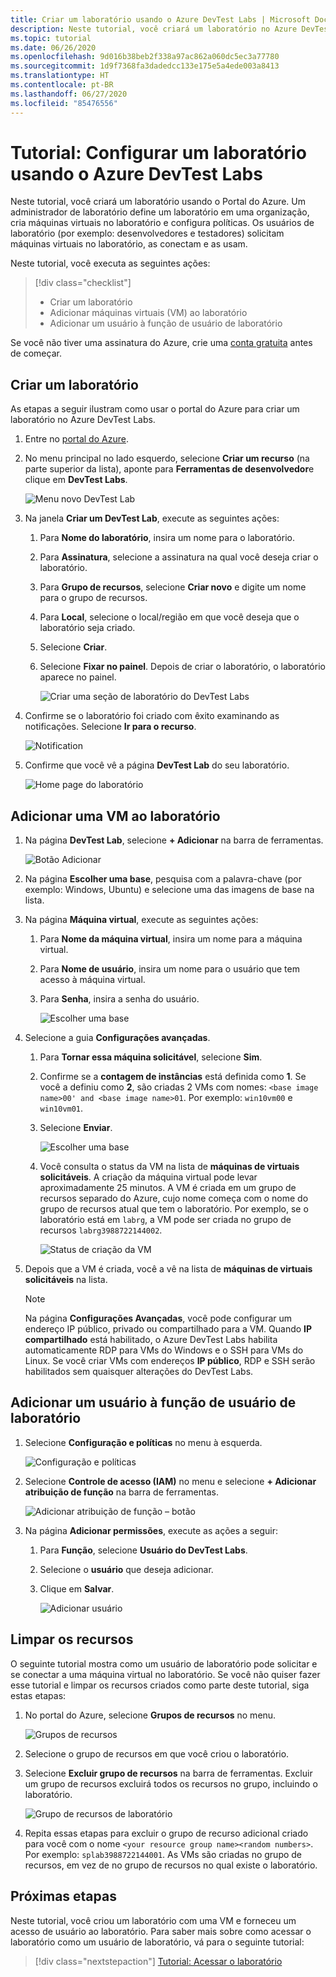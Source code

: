 ```yaml
---
title: Criar um laboratório usando o Azure DevTest Labs | Microsoft Docs
description: Neste tutorial, você criará um laboratório no Azure DevTest Labs usando o portal do Azure. Um administrador de laboratório configura um laboratório, cria VMs no laboratório e configura políticas.
ms.topic: tutorial
ms.date: 06/26/2020
ms.openlocfilehash: 9d016b38beb2f338a97ac862a060dc5ec3a77780
ms.sourcegitcommit: 1d9f7368fa3dadedcc133e175e5a4ede003a8413
ms.translationtype: HT
ms.contentlocale: pt-BR
ms.lasthandoff: 06/27/2020
ms.locfileid: "85476556"
---
```

# <a name="tutorial-set-up-a-lab-by-using-azure-devtest-labs"></a>Tutorial: Configurar um laboratório usando o Azure DevTest Labs
Neste tutorial, você criará um laboratório usando o Portal do Azure. Um administrador de laboratório define um laboratório em uma organização, cria máquinas virtuais no laboratório e configura políticas. Os usuários de laboratório (por exemplo: desenvolvedores e testadores) solicitam máquinas virtuais no laboratório, as conectam e as usam. 

Neste tutorial, você executa as seguintes ações:

> [!div class="checklist"]
> * Criar um laboratório
> * Adicionar máquinas virtuais (VM) ao laboratório
> * Adicionar um usuário à função de usuário de laboratório

Se você não tiver uma assinatura do Azure, crie uma [conta gratuita](https://azure.microsoft.com/free/) antes de começar.

## <a name="create-a-lab"></a>Criar um laboratório
As etapas a seguir ilustram como usar o portal do Azure para criar um laboratório no Azure DevTest Labs. 

1. Entre no [portal do Azure](https://portal.azure.com).
2. No menu principal no lado esquerdo, selecione **Criar um recurso** (na parte superior da lista), aponte para **Ferramentas de desenvolvedor**e clique em **DevTest Labs**. 

    ![Menu novo DevTest Lab](./media/tutorial-create-custom-lab/new-custom-lab-menu.png)
1. Na janela **Criar um DevTest Lab**, execute as seguintes ações: 
    1. Para **Nome do laboratório**, insira um nome para o laboratório. 
    2. Para **Assinatura**, selecione a assinatura na qual você deseja criar o laboratório. 
    3. Para **Grupo de recursos**, selecione **Criar novo** e digite um nome para o grupo de recursos. 
    4. Para **Local**, selecione o local/região em que você deseja que o laboratório seja criado. 
    5. Selecione **Criar**. 
    6. Selecione **Fixar no painel**. Depois de criar o laboratório, o laboratório aparece no painel. 

        ![Criar uma seção de laboratório do DevTest Labs](./media/tutorial-create-custom-lab/create-custom-lab-blade.png)
2. Confirme se o laboratório foi criado com êxito examinando as notificações. Selecione **Ir para o recurso**.  

    ![Notification](./media/tutorial-create-custom-lab/creation-notification.png)
3. Confirme que você vê a página **DevTest Lab** do seu laboratório. 

    ![Home page do laboratório](./media/tutorial-create-custom-lab/lab-home-page.png)

## <a name="add-a-vm-to-the-lab"></a>Adicionar uma VM ao laboratório

1. Na página **DevTest Lab**, selecione **+ Adicionar** na barra de ferramentas. 

    ![Botão Adicionar](./media/tutorial-create-custom-lab/add-vm-to-lab-button.png)
1. Na página **Escolher uma base**, pesquisa com a palavra-chave (por exemplo: Windows, Ubuntu) e selecione uma das imagens de base na lista. 
1. Na página **Máquina virtual**, execute as seguintes ações: 
    1. Para **Nome da máquina virtual**, insira um nome para a máquina virtual. 
    2. Para **Nome de usuário**, insira um nome para o usuário que tem acesso à máquina virtual. 
    3. Para **Senha**, insira a senha do usuário. 

        ![Escolher uma base](./media/tutorial-create-custom-lab/new-virtual-machine.png)
1. Selecione a guia **Configurações avançadas**.
    1. Para **Tornar essa máquina solicitável**, selecione **Sim**.
    2. Confirme se a **contagem de instâncias** está definida como **1**. Se você a definiu como **2**, são criadas 2 VMs com nomes: `<base image name>00' and <base image name>01`. Por exemplo: `win10vm00` e `win10vm01`.     
    3. Selecione **Enviar**. 

        ![Escolher uma base](./media/tutorial-create-custom-lab/new-vm-advanced-settings.png)
    9. Você consulta o status da VM na lista de **máquinas de virtuais solicitáveis**. A criação da máquina virtual pode levar aproximadamente 25 minutos. A VM é criada em um grupo de recursos separado do Azure, cujo nome começa com o nome do grupo de recursos atual que tem o laboratório. Por exemplo, se o laboratório está em `labrg`, a VM pode ser criada no grupo de recursos `labrg3988722144002`. 

        ![Status de criação da VM](./media/tutorial-create-custom-lab/vm-creation-status.png)
1. Depois que a VM é criada, você a vê na lista de **máquinas de virtuais solicitáveis** na lista. 

    > [!NOTE] 
    > Na página **Configurações Avançadas**, você pode configurar um endereço IP público, privado ou compartilhado para a VM. Quando **IP compartilhado** está habilitado, o Azure DevTest Labs habilita automaticamente RDP para VMs do Windows e o SSH para VMs do Linux. Se você criar VMs com endereços **IP público**, RDP e SSH serão habilitados sem quaisquer alterações do DevTest Labs.  

## <a name="add-a-user-to-the-lab-user-role"></a>Adicionar um usuário à função de usuário de laboratório

1. Selecione **Configuração e políticas** no menu à esquerda. 

    ![Configuração e políticas](./media/tutorial-create-custom-lab/configuration-and-policies-menu.png)
1. Selecione **Controle de acesso (IAM)** no menu e selecione **+ Adicionar atribuição de função** na barra de ferramentas. 

    ![Adicionar atribuição de função – botão](./media/tutorial-create-custom-lab/add-role-assignment-button.png)
1. Na página **Adicionar permissões**, execute as ações a seguir:
    1. Para **Função**, selecione **Usuário do DevTest Labs**. 
    2. Selecione o **usuário** que deseja adicionar. 
    3. Clique em **Salvar**.

        ![Adicionar usuário](./media/tutorial-create-custom-lab/add-user.png)

## <a name="clean-up-resources"></a>Limpar os recursos
O seguinte tutorial mostra como um usuário de laboratório pode solicitar e se conectar a uma máquina virtual no laboratório. Se você não quiser fazer esse tutorial e limpar os recursos criados como parte deste tutorial, siga estas etapas: 

1. No portal do Azure, selecione **Grupos de recursos** no menu. 

    ![Grupos de recursos](./media/tutorial-create-custom-lab/resource-groups.png)
1. Selecione o grupo de recursos em que você criou o laboratório. 
1. Selecione **Excluir grupo de recursos** na barra de ferramentas. Excluir um grupo de recursos excluirá todos os recursos no grupo, incluindo o laboratório. 

    ![Grupo de recursos de laboratório](./media/tutorial-create-custom-lab/lab-resource-group.png)
1. Repita essas etapas para excluir o grupo de recurso adicional criado para você com o nome `<your resource group name><random numbers>`. Por exemplo: `splab3988722144001`. As VMs são criadas no grupo de recursos, em vez de no grupo de recursos no qual existe o laboratório. 

## <a name="next-steps"></a>Próximas etapas
Neste tutorial, você criou um laboratório com uma VM e forneceu um acesso de usuário ao laboratório. Para saber mais sobre como acessar o laboratório como um usuário de laboratório, vá para o seguinte tutorial:

> [!div class="nextstepaction"]
> [Tutorial: Acessar o laboratório](tutorial-use-custom-lab.md)

